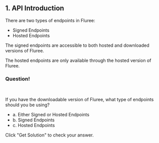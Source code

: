 ## 1. API Introduction

There are two types of endpoints in Fluree:

- Signed Endpoints
- Hosted Endpoints


The signed endpoints are accessible to both hosted and downloaded versions of Fluree. 

The hosted endpoints are only available through the hosted version of Fluree. 


<div class="challenge">
<h3>Question!</h3>
<br/>
<p>If you have the downloadable version of Fluree, what type of endpoints should you be using?</p>
<ul>
    <li>a. Either Signed or Hosted Endpoints </li>
    <li>b. Signed Endpoints</li>
    <li>c. Hosted Endpoints</li>
</ul>
<p>Click "Get Solution" to check your answer. </p>
</div>
<br/>
<br/>

